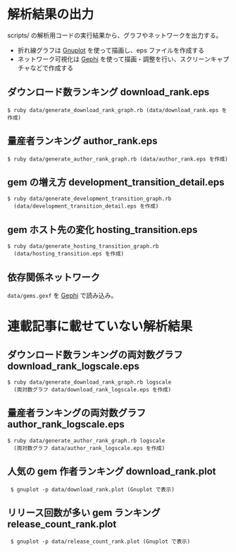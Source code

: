 # 解析結果の出力

scripts/ の解析用コードの実行結果から、グラフやネットワークを出力する。

- 折れ線グラフは [Gnuplot](http://www.gnuplot.info/) を使って描画し、eps ファイルを作成する
- ネットワーク可視化は [Gephi](http://gephi.org/) を使って描画・調整を行い、スクリーンキャプチャなどで作成する

## ダウンロード数ランキング download\_rank.eps

    $ ruby data/generate_download_rank_graph.rb (data/download_rank.eps を作成)

## 量産者ランキング author\_rank.eps

    $ ruby data/generate_author_rank_graph.rb (data/author_rank.eps を作成)

## gem の増え方 development\_transition\_detail.eps

    $ ruby data/generate_development_transition_graph.rb
      (data/development_transition_detail.eps を作成)

## gem ホスト先の変化 hosting\_transition.eps

    $ ruby data/generate_hosting_transition_graph.rb
      (data/hosting_transition.eps を作成)

## 依存関係ネットワーク

`data/gems.gexf` を [Gephi](http://gephi.org/) で読み込み。

# 連載記事に載せていない解析結果

## ダウンロード数ランキングの両対数グラフ download\_rank\_logscale.eps

    $ ruby data/generate_download_rank_graph.rb logscale
      (両対数グラフ data/download_rank_logscale.eps を作成)

## 量産者ランキングの両対数グラフauthor\_rank\_logscale.eps

    $ ruby data/generate_author_rank_graph.rb logscale
      (両対数グラフ data/author_rank_logscale.eps を作成)

## 人気の gem 作者ランキング download\_rank.plot

     $ gnuplot -p data/download_rank.plot (Gnuplot で表示)

## リリース回数が多い gem ランキング release\_count\_rank.plot

     $ gnuplot -p data/release_count_rank.plot (Gnuplot で表示)
